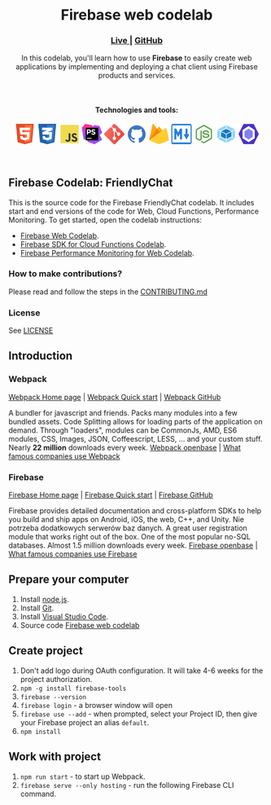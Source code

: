 <div align="center">
    <h1>Firebase web codelab</h1>
    <h3>
        <a href="https://everstudybee.github.io/i001-firebase-web-codelab/">
            Live
        </a>
        <span> | </span>
        <a href="https://github.com/everstudybee/i001-firebase-web-codelab">
            GitHub
        </a>
    </h3>
    <p>In this codelab, you'll learn how to use <b>Firebase</b> to easily create web applications by implementing and deploying a chat client using Firebase products and services.</p>
    <br>
    <h4>Technologies and tools:</h4>
    <p>
        <img src="docs/img/html5.svg" width="40" height="40" alt="html"/>
        <img src="docs/img/css3.svg" width="40" height="40" alt="css"/>
        <img src="docs/img/js.svg" width="40" height="40" alt="javascript"/>
        <img src="docs/img/phpstorm.svg" width="40" height="40" alt="phpstorm"/>
        <img src="docs/img/git.svg" width="40" height="40" alt="git"/>
        <img src="docs/img/github.svg" width="40" height="40" alt="github"/>
        <img src="docs/img/firebase.svg" width="40" height="40" alt="firebase"/>
        <img src="docs/img/md.svg" width="40" height="40" alt="mark down"/>
        <img src="docs/img/node.svg" width="40" height="40" alt="node"/>
        <img src="docs/img/webpack.svg" width="40" height="40" alt="webpack"/>
        <img src="docs/img/eslint.svg" width="40" height="40" alt="eslint"/>
    </p>
    <br>
</div>

## Firebase Codelab: FriendlyChat

This is the source code for the Firebase FriendlyChat codelab. It includes start and end versions of the
code for Web, Cloud Functions, Performance Monitoring. To get started, open the codelab instructions:

- [Firebase Web Codelab](https://codelabs.developers.google.com/codelabs/firebase-web/).
- [Firebase SDK for Cloud Functions Codelab](https://codelabs.developers.google.com/codelabs/firebase-cloud-functions/).
- [Firebase Performance Monitoring for Web Codelab](https://codelabs.developers.google.com/codelabs/firebase-perf-mon-web/).


### How to make contributions?
Please read and follow the steps in the [CONTRIBUTING.md](CONTRIBUTING.md)


### License
See [LICENSE](LICENSE)

## Introduction

### Webpack
[Webpack Home page](https://webpack.js.org/) | [Webpack Quick start](https://webpack.js.org/guides/getting-started/) | [Webpack GitHub](https://github.com/webpack/webpack)

A bundler for javascript and friends. Packs many modules into a few bundled assets. Code Splitting allows for loading parts of the application on demand. Through "loaders", modules can be CommonJs, AMD, ES6 modules, CSS, Images, JSON, Coffeescript, LESS, ... and your custom stuff. Nearly **22 million** downloads every week. [Webpack openbase](https://openbase.com/js/webpack) | [What famous companies use Webpack](https://stackshare.io/webpack)

### Firebase
[Firebase Home page](https://firebase.google.com/) | [Firebase Quick start](https://firebase.google.com/docs/web/setup#add-sdk-and-initialize) | [Firebase GitHub](https://github.com/firebase/quickstart-js)

Firebase provides detailed documentation and cross-platform SDKs to help you build and ship apps on Android, iOS, the web, C++, and Unity. Nie potrzeba dodatkowych serwerów baz danych. A great user registration module that works right out of the box. One of the most popular no-SQL databases. Almost 1.5 million downloads every week. [Firebase openbase](https://openbase.com/js/firebase) | [What famous companies use Firebase](https://stackshare.io/firebase)

## Prepare your computer

1. Install [node.js](https://nodejs.org/en/download/).
2. Install [Git](https://git-scm.com/downloads).
3. Install [Visual Studio Code](https://code.visualstudio.com/download).
4. Source code [Firebase web codelab]()

## Create project

1. Don't add logo during OAuth configuration. It will take 4-6 weeks for the project authorization.
2. `npm -g install firebase-tools`
3. `firebase --version`
4. `firebase login` - a browser window will open
5. `firebase use --add` - when prompted, select your Project ID, then give your Firebase project an alias `default`.
6. `npm install`

## Work with project

1. `npm run start` - to start up Webpack.
2. `firebase serve --only hosting` - run the following Firebase CLI command.
